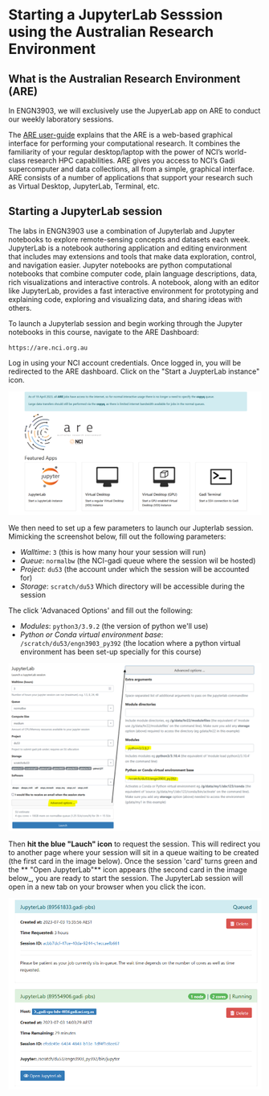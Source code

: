 # Starting a JupyterLab Sesssion using the Australian Research Environment

## What is the Australian Research Environment (ARE)
In ENGN3903, we will exclusively use the JupyerLab app on ARE to conduct our weekly laboratory sessions.

The [ARE user-guide](https://opus.nci.org.au/display/Help/ARE+User+Guide) explains that the ARE is a web-based graphical interface for performing your computational research. It combines the familiarity of your regular desktop/laptop with the power of NCI’s world-class research HPC capabilities. ARE gives you access to NCI’s Gadi supercomputer and data collections, all from a simple, graphical interface. ARE consists of a number of applications that support your research such as Virtual Desktop, JupyterLab, Terminal, etc.

## Starting a JupyterLab session

The labs in ENGN3903 use a combination of Jupyterlab and Jupyter notebooks to explore remote-sensing concepts and datasets each week.  JupyterLab is a notebook authoring application and editing environment that includes may extensions and tools that make data exploration, control, and navigation easier. Jupyter notebooks are python computational notebooks that combine computer code, plain language descriptions, data, rich visualizations and interactive controls. A notebook, along with an editor like JupyterLab, provides a fast interactive environment for prototyping and explaining code, exploring and visualizing data, and sharing ideas with others.

To launch a Jupyterlab session and begin working through the Jupyter notebooks in this course, navigate to the ARE Dashboard:

    https://are.nci.org.au

Log in using your NCI account credentials. Once logged in, you will be redirected to the ARE dashboard. Click on the "Start a JuypterLab instance" icon. 

![ARE_dashboard](/figures/ARE_dashboard.PNG)

We then need to set up a few parameters to launch our Jupterlab session. Mimicking the screenshot below, fill out the following parameters:
* _Walltime_: `3` (this is how many hour your session will run)
* _Queue_: `normalbw` (the NCI-gadi queue where the session wil be hosted)
* _Project_: `du53` (the account under which the session will be accounted for)
* _Storage_: `scratch/du53` Which directory will be accessible during the session

The click 'Advanaced Options' and fill out the following:
 * _Modules_: `python3/3.9.2` (the version of python we'll use)
 * _Python or Conda virtual environment base_: `/scratch/du53/engn3903_py392` (the location where a python virtual environment has been set-up specially for this course)

![ARE_dashboard](/figures/Launch_jupyterlab.PNG)

Then **hit the blue "Lauch" icon** to request the session.  This will redirect you to another page where your session will sit in a queue waiting to be created (the first card in the image below). Once the session 'card' turns green and the ** "Open JupyterLab"** icon appears (the second card in the image below_, you are ready to start the session.  The JupyterLab session will open in a new tab on your browser when you click the icon. 

![Waiting_to_launch](figures/Waiting_to_launch.PNG)